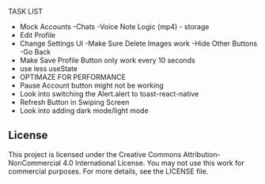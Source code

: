 
TASK LIST

- Mock Accounts
 -Chats 
 -Voice Note Logic (mp4) - storage
- Edit Profile
- Change Settings UI 
    -Make Sure Delete Images work 
    -Hide Other Buttons
    -Go Back
- Make Save Profile Button only work every 10 seconds
- use less useState 
- OPTIMAZE FOR PERFORMANCE
- Pause Account button might not be working
- Look into switching the Alert.alert to toast-react-native
- Refresh Button in Swiping Screen 
- Look into adding dark mode/light mode

## License
This project is licensed under the Creative Commons Attribution-NonCommercial 4.0 International License. You may not use this work for commercial purposes. For more details, see the LICENSE file.
